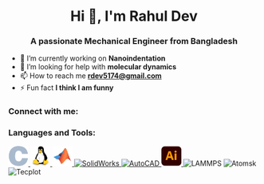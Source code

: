 <h1 align="center">Hi 👋, I'm Rahul Dev</h1>
<h3 align="center">A passionate Mechanical Engineer from Bangladesh</h3>

* 🔭 I’m currently working on **Nanoindentation**
* 🤝 I’m looking for help with **molecular dynamics**
* 📫 How to reach me **[rdev5174@gmail.com](mailto:rdev5174@gmail.com)**
* ⚡ Fun fact **I think I am funny**

<h3 align="left">Connect with me:</h3>
<p align="left">
  <!-- Add your social links here -->
</p>

<h3 align="left">Languages and Tools:</h3>
<p align="left">
  <!-- Core languages -->
  <a href="https://www.cprogramming.com/" target="_blank" rel="noreferrer">
    <img src="https://raw.githubusercontent.com/devicons/devicon/master/icons/c/c-original.svg" alt="C" width="40" height="40"/>
  </a>
  <a href="https://www.linux.org/" target="_blank" rel="noreferrer">
    <img src="https://raw.githubusercontent.com/devicons/devicon/master/icons/linux/linux-original.svg" alt="Linux" width="40" height="40"/>
  </a>
  <!-- Engineering & simulation tools -->
  <a href="https://www.mathworks.com/products/matlab.html" target="_blank" rel="noreferrer">
    <img src="https://raw.githubusercontent.com/devicons/devicon/master/icons/matlab/matlab-original.svg" alt="MATLAB" width="40" height="40"/>
  </a>
  <a href="https://www.solidworks.com/" target="_blank" rel="noreferrer">
    <img src="https://raw.githubusercontent.com/devicons/devicon/master/icons/solidworks/solidworks-original.svg" alt="SolidWorks" width="40" height="40"/>
  </a>
  <a href="https://www.autodesk.com/products/autocad" target="_blank" rel="noreferrer">
    <img src="https://raw.githubusercontent.com/devicons/devicon/master/icons/autocad/autocad-original.svg" alt="AutoCAD" width="40" height="40"/>
  </a>
  <a href="https://www.adobe.com/products/illustrator.html" target="_blank" rel="noreferrer">
    <img src="https://raw.githubusercontent.com/devicons/devicon/master/icons/illustrator/illustrator-original.svg" alt="Illustrator" width="40" height="40"/>
  </a>
  <!-- Simulation & analysis tools badges -->
  <img src="https://img.shields.io/badge/LAMMPS-CC0000?style=flat-square.svg" alt="LAMMPS" width="40" height="40"/>
  <img src="https://img.shields.io/badge/Atomsk-444444?style=flat-square.svg" alt="Atomsk" width="40" height="40"/>
  <img src="https://img.shields.io/badge/Tecplot-00AEEF?style=flat-square.svg" alt="Tecplot" width="40" height="40"/>
</p>
